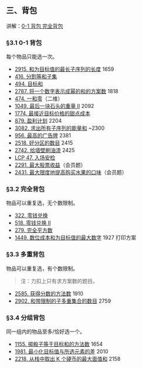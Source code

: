 
## 三、背包

讲解：[0-1 背包 完全背包](https://leetcode.cn/link/?target=https://www.bilibili.com/video/BV16Y411v7Y6/)

### §3.1 0-1 背包

每个物品只能选一次。

* [2915\. 和为目标值的最长子序列的长度](https://leetcode.cn/problems/length-of-the-longest-subsequence-that-sums-to-target/) 1659
* [416\. 分割等和子集](https://leetcode.cn/problems/partition-equal-subset-sum/)
* [494\. 目标和](https://leetcode.cn/problems/target-sum/)
* [2787\. 将一个数字表示成幂的和的方案数](https://leetcode.cn/problems/ways-to-express-an-integer-as-sum-of-powers/) 1818
* [474\. 一和零](https://leetcode.cn/problems/ones-and-zeroes/)（二维）
* [1049\. 最后一块石头的重量 II](https://leetcode.cn/problems/last-stone-weight-ii/) 2092
* [1774\. 最接近目标价格的甜点成本](https://leetcode.cn/problems/closest-dessert-cost/)
* [879\. 盈利计划](https://leetcode.cn/problems/profitable-schemes/) 2204
* [3082\. 求出所有子序列的能量和](https://leetcode.cn/problems/find-the-sum-of-the-power-of-all-subsequences/) ~2300
* [956\. 最高的广告牌](https://leetcode.cn/problems/tallest-billboard/) 2381
* [2518\. 好分区的数目](https://leetcode.cn/problems/number-of-great-partitions/) 2415
* [2742\. 给墙壁刷油漆](https://leetcode.cn/problems/painting-the-walls/) 2425
* [LCP 47. 入场安检](https://leetcode.cn/problems/oPs9Bm/)
* [2291\. 最大股票收益](https://leetcode.cn/problems/maximum-profit-from-trading-stocks/)（会员题）
* [2431\. 最大限度地提高购买水果的口味](https://leetcode.cn/problems/maximize-total-tastiness-of-purchased-fruits/)（会员题）

### §3.2 完全背包

物品可以重复选，无个数限制。

* [322\. 零钱兑换](https://leetcode.cn/problems/coin-change/)
* [518\. 零钱兑换 II](https://leetcode.cn/problems/coin-change-ii/)
* [279\. 完全平方数](https://leetcode.cn/problems/perfect-squares/)
* [1449\. 数位成本和为目标值的最大数字](https://leetcode.cn/problems/form-largest-integer-with-digits-that-add-up-to-target/) 1927 打印方案

### §3.3 多重背包

物品可以重复选，有个数限制。

> 注：力扣上只有求方案数的题目。

* [2585\. 获得分数的方法数](https://leetcode.cn/problems/number-of-ways-to-earn-points/) 1910
* [2902\. 和带限制的子多重集合的数目](https://leetcode.cn/problems/count-of-sub-multisets-with-bounded-sum/) 2759

### §3.4 分组背包

同一组内的物品至多/恰好选一个。

* [1155\. 掷骰子等于目标和的方法数](https://leetcode.cn/problems/number-of-dice-rolls-with-target-sum/) 1654
* [1981\. 最小化目标值与所选元素的差](https://leetcode.cn/problems/minimize-the-difference-between-target-and-chosen-elements/) 2010
* [2218\. 从栈中取出 K 个硬币的最大面值和](https://leetcode.cn/problems/maximum-value-of-k-coins-from-piles/) 2158
